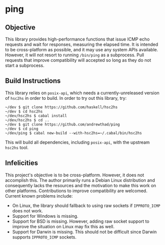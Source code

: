 # ping

## Objective

This library provides high-performance functions that issue ICMP echo
requests and wait for responses, measuring the elapsed time. It is intended
to be cross-platform as possible, and it may use any system APIs available.
However, it will not resort to running `/bin/ping` as a subprocess. Pull
requests that improve compatibility will accepted so long as they do not
start a subprocess.

## Build Instructions

This library relies on `posix-api`, which needs a currently-unreleased
version of `hsc2hs` in order to build. In order to try out this library, try:

```
~/dev $ git clone https://github.com/haskell/hsc2hs
~/dev $ cd hsc2hs
~/dev/hsc2hs $ cabal install
~/dev/hsc2hs $ cd ..
~/dev $ git clone https://github.com/andrewthad/ping
~/dev $ cd ping
~/dev/ping $ cabal new-build --with-hsc2hs=~/.cabal/bin/hsc2hs
```

This will build all dependencies, including `posix-api`, with the
upstream `hsc2hs` tool.

## Infelicities

This project's objective is to be cross-platform. However, it does not
accomplish this. The author primarily runs a Debian Linux distribution
and consequently lacks the resources and the motivation to make this
work on other platforms. Contributions to improve compatibility are
welcomed. Current known problems include:

- On Linux, the library should fallback to using raw sockets if `IPPROTO_ICMP`
  does not work.
- Support for Windows is missing.
- Support for BSD is missing. However, adding raw socket support to improve
  the situation on Linux may fix this as well.
- Support for Darwin is missing. This should not be difficult since
  Darwin supports `IPPROTO_ICMP` sockets.

